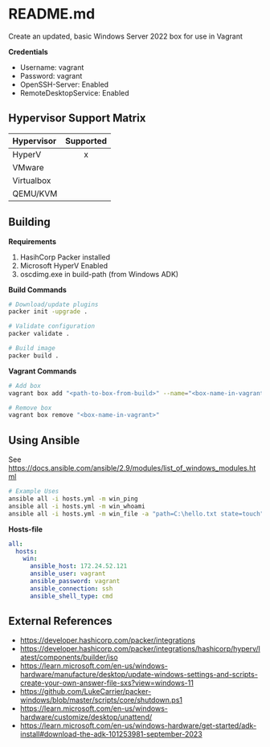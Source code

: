 # README.md

Create an updated, basic Windows Server 2022 box for use in Vagrant

**Credentials**

  * Username: vagrant
  * Password: vagrant
  * OpenSSH-Server: Enabled
  * RemoteDesktopService: Enabled

## Hypervisor Support Matrix

| Hypervisor | Supported |
| :--        | :-:       |
| HyperV     | x         |
| VMware     |           |
| Virtualbox |           |
| QEMU/KVM   |           |

## Building

**Requirements**

  1. HasihCorp Packer installed
  1. Microsoft HyperV Enabled
  1. oscdimg.exe in build-path (from Windows ADK)

**Build Commands**

```bash
# Download/update plugins
packer init -upgrade .

# Validate configuration
packer validate .

# Build image
packer build .
```

**Vagrant Commands**

```bash
# Add box
vagrant box add "<path-to-box-from-build>" --name="<box-name-in-vagrant>"

# Remove box
vagrant box remove "<box-name-in-vagrant>"
```

## Using Ansible

See https://docs.ansible.com/ansible/2.9/modules/list_of_windows_modules.html

```bash
# Example Uses
ansible all -i hosts.yml -m win_ping
ansible all -i hosts.yml -m win_whoami
ansible all -i hosts.yml -m win_file -a "path=C:\hello.txt state=touch"
```

**Hosts-file**

```yml
all:
  hosts:
    win:
      ansible_host: 172.24.52.121
      ansible_user: vagrant
      ansible_password: vagrant
      ansible_connection: ssh
      ansible_shell_type: cmd
```

## External References

  * https://developer.hashicorp.com/packer/integrations
  * https://developer.hashicorp.com/packer/integrations/hashicorp/hyperv/latest/components/builder/iso
  * https://learn.microsoft.com/en-us/windows-hardware/manufacture/desktop/update-windows-settings-and-scripts-create-your-own-answer-file-sxs?view=windows-11
  * https://github.com/LukeCarrier/packer-windows/blob/master/scripts/core/shutdown.ps1
  * https://learn.microsoft.com/en-us/windows-hardware/customize/desktop/unattend/
  * https://learn.microsoft.com/en-us/windows-hardware/get-started/adk-install#download-the-adk-101253981-september-2023
